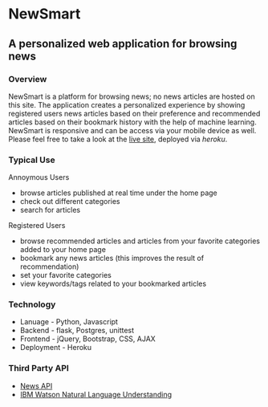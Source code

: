 # NewSmart

## A personalized web application for browsing news

### Overview
NewSmart is a platform for browsing news; no news articles are hosted on this site. The application creates a personalized experience by showing registered users news articles based on their preference and recommended articles based on their bookmark history with the help of machine learning. NewSmart is responsive and can be access via your mobile device as well. Please feel free to take a look at the [live site](https://newsmart-app.herokuapp.com/), deployed via _heroku_.

### Typical Use
Annoymous Users  

- browse articles published at real time under the home page
- check out different categories
- search for articles

Registered Users

- browse recommended articles and articles from your favorite categories added to your home page
- bookmark any news articles (this improves the result of recommendation)
- set your favorite categories
- view keywords/tags related to your bookmarked articles

### Technology
- Lanuage - Python, Javascript
- Backend - flask, Postgres, unittest
- Frontend - jQuery, Bootstrap, CSS, AJAX
- Deployment - Heroku

### Third Party API

- [News API](https://newsapi.org/)
- [IBM Watson Natural Language Understanding](https://www.ibm.com/cloud/watson-natural-language-understanding)